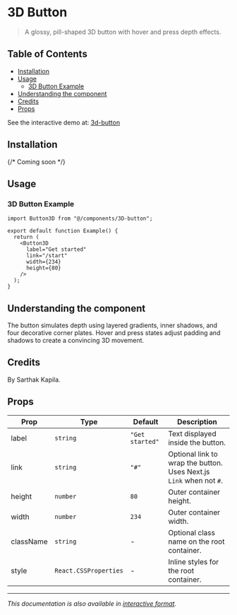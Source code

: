 # 3D Button

> A glossy, pill-shaped 3D button with hover and press depth effects.

## Table of Contents

- [Installation](#installation)
- [Usage](#usage)
  - [3D Button Example](#3d-button-example)
- [Understanding the component](#understanding-the-component)
- [Credits](#credits)
- [Props](#props)

See the interactive demo at: [3d-button](https://uwuui.com/docs/components/components/button/3d-button)

## Installation

{/* Coming soon */}

## Usage

### 3D Button Example

```tsx
import Button3D from "@/components/3D-button";

export default function Example() {
  return (
    <Button3D 
      label="Get started" 
      link="/start" 
      width={234} 
      height={80}
    />
  );
}
```

## Understanding the component

The button simulates depth using layered gradients, inner shadows, and four decorative corner plates. Hover and press states adjust padding and shadows to create a convincing 3D movement.

## Credits

By Sarthak Kapila.

## Props

| Prop | Type | Default | Description |
|----------|----------|----------|----------|
| label | `string` | `"Get started"` | Text displayed inside the button. |
| link | `string` | `"#"` | Optional link to wrap the button. Uses Next.js `Link` when not `#`. |
| height | `number` | `80` | Outer container height. |
| width | `number` | `234` | Outer container width. |
| className | `string` | - | Optional class name on the root container. |
| style | `React.CSSProperties` | - | Inline styles for the root container. |

---

*This documentation is also available in [interactive format](https://uwuui.com/docs/components/components/button/3d-button).*
